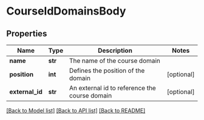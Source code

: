 # CourseIdDomainsBody

## Properties
Name | Type | Description | Notes
------------ | ------------- | ------------- | -------------
**name** | **str** | The name of the course domain | 
**position** | **int** | Defines the position of the domain | [optional] 
**external_id** | **str** | An external id to reference the course domain | [optional] 

[[Back to Model list]](../README.md#documentation-for-models) [[Back to API list]](../README.md#documentation-for-api-endpoints) [[Back to README]](../README.md)

